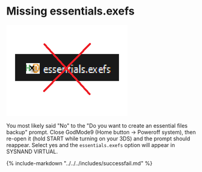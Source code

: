 # Missing essentials.exefs

![Image](/images/finalize/noessentials.png)

You most likely said "No" to the "Do you want to create an essential files backup" prompt. Close GodMode9 (Home button -> Poweroff system), then re-open it (hold START while turning on your 3DS) and the prompt should reappear. Select yes and the `essentials.exefs` option will appear in SYSNAND VIRTUAL.

{% include-markdown "../../../includes/successfail.md" %}